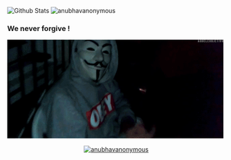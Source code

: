 ![Github Stats](https://github-stats-alpha.vercel.app/api/?username=anubhavanonymous&tc=333&ic=333)
<img src="https://komarev.com/ghpvc/?username=anubhavanonymous&label=Profile%20views&color=0e75b6&style=flat-square" alt="anubhavanonymous" /> </p>
### We never forgive !

![](OVO.gif)



<p align="center">
<a href="https://github.com/anubhavanonymous"><img title="anubhavanonymous" src="https://github-readme-stats.vercel.app/api/top-langs/?username=anubhavanonymous&layout=compact"></a>
</p>
